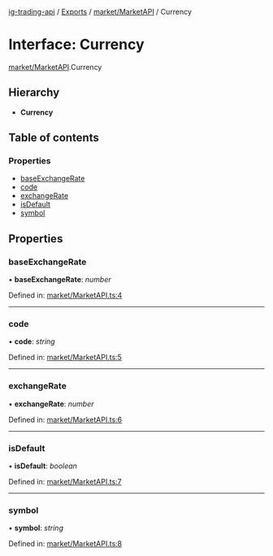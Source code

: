 [ig-trading-api](../../README.md) / [Exports](../../modules.md) / [market/MarketAPI](../../modules/market_marketapi.md) / Currency

# Interface: Currency

[market/MarketAPI](../../modules/market_marketapi.md).Currency

## Hierarchy

- **Currency**

## Table of contents

### Properties

- [baseExchangeRate](marketapi.currency.md#baseexchangerate)
- [code](marketapi.currency.md#code)
- [exchangeRate](marketapi.currency.md#exchangerate)
- [isDefault](marketapi.currency.md#isdefault)
- [symbol](marketapi.currency.md#symbol)

## Properties

### baseExchangeRate

• **baseExchangeRate**: _number_

Defined in: [market/MarketAPI.ts:4](https://github.com/bennycode/ig-trading-api/blob/d998514/src/market/MarketAPI.ts#L4)

---

### code

• **code**: _string_

Defined in: [market/MarketAPI.ts:5](https://github.com/bennycode/ig-trading-api/blob/d998514/src/market/MarketAPI.ts#L5)

---

### exchangeRate

• **exchangeRate**: _number_

Defined in: [market/MarketAPI.ts:6](https://github.com/bennycode/ig-trading-api/blob/d998514/src/market/MarketAPI.ts#L6)

---

### isDefault

• **isDefault**: _boolean_

Defined in: [market/MarketAPI.ts:7](https://github.com/bennycode/ig-trading-api/blob/d998514/src/market/MarketAPI.ts#L7)

---

### symbol

• **symbol**: _string_

Defined in: [market/MarketAPI.ts:8](https://github.com/bennycode/ig-trading-api/blob/d998514/src/market/MarketAPI.ts#L8)
